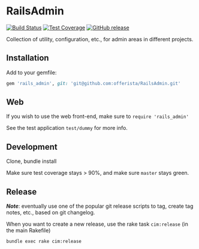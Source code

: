 # RailsAdmin

[![Build Status](http://test.barcoo.de:8888/buildStatus/icon?job=RailsAdmin)](http://test.barcoo.de:8888/job/RailsAdmin/lastCompletedBuild/testReport/)
[![Test Coverage](https://s3-eu-west-1.amazonaws.com/cim-jenkins/coverage/rails_admin-shield.png)](http://test.barcoo.de:8888/job/RailsAdmin/cobertura/)
[![GitHub release](https://img.shields.io/badge/release-0.1.0-blue.png)](https://github.com/offerista/RailsAdmin/releases/tag/0.1.0)

Collection of utility, configuration, etc., for admin areas in different projects.

## Installation

Add to your gemfile:

```ruby
gem 'rails_admin', git: 'git@github.com:offerista/RailsAdmin.git'
```

## Web

If you wish to use the web front-end, make sure to ```require 'rails_admin'```

See the test application ```test/dummy``` for more info.

## Development

Clone, bundle install

Make sure test coverage stays > 90%, and make sure ```master``` stays green.

## Release

___Note___: eventually use one of the popular git release scripts to tag, create tag notes, etc., based on git changelog.

When you want to create a new release, use the rake task ```cim:release``` (in the main Rakefile)

```shell
bundle exec rake cim:release
```
